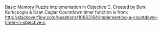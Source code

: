 Basic Memory Puzzle implementation in Objective C.
Created by Berk Kurkcuoglu & Kaan Caglar
Countdown timer function is from: http://stackoverflow.com/questions/10663184/implementing-a-countdown-timer-in-objective-c
